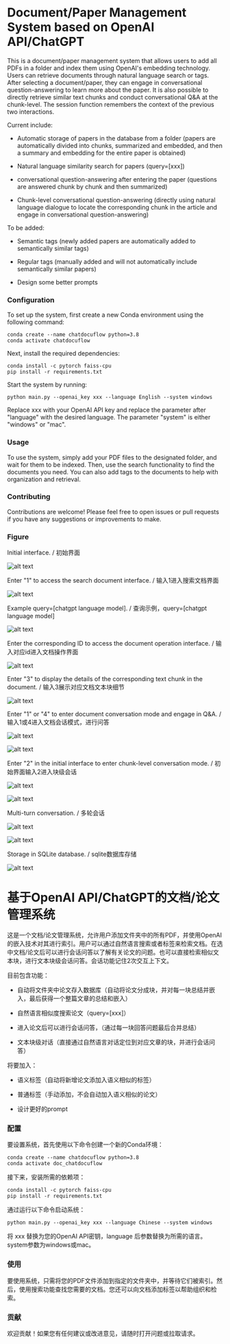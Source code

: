 # Document/Paper Management System based on OpenAI API/ChatGPT

This is a document/paper management system that allows users to add all PDFs in a folder and index them using OpenAI's embedding technology. Users can retrieve documents through natural language search or tags. After selecting a document/paper, they can engage in conversational question-answering to learn more about the paper. It is also possible to directly retrieve similar text chunks and conduct conversational Q&A at the chunk-level. The session function remembers the context of the previous two interactions.

Current include:

* Automatic storage of papers in the database from a folder (papers are automatically divided into chunks, summarized and embedded, and then a summary and embedding for the entire paper is obtained)

* Natural language similarity search for papers (query=[xxx])

* conversational question-answering after entering the paper (questions are answered chunk by chunk and then summarized)

* Chunk-level conversational question-answering (directly using natural language dialogue to locate the corresponding chunk in the article and engage in conversational question-answering)

To be added:

* Semantic tags (newly added papers are automatically added to semantically similar tags)

* Regular tags (manually added and will not automatically include semantically similar papers)

* Design some better prompts

### Configuration

To set up the system, first create a new Conda environment using the following command:

```
conda create --name chatdocuflow python=3.8
conda activate chatdocuflow
```

Next, install the required dependencies:

```
conda install -c pytorch faiss-cpu
pip install -r requirements.txt
```

Start the system by running:

```python main.py --openai_key xxx --language English --system windows```

Replace xxx with your OpenAI API key and replace the parameter after "language" with the desired language. The parameter "system" is either "windows" or "mac".

### Usage

To use the system, simply add your PDF files to the designated folder, and wait for them to be indexed. Then, use the search functionality to find the documents you need. You can also add tags to the documents to help with organization and retrieval.

### Contributing

Contributions are welcome! Please feel free to open issues or pull requests if you have any suggestions or improvements to make.

### Figure

Initial interface. / 初始界面

![alt text](fig/fig1.png)

Enter "1" to access the search document interface. / 输入1进入搜索文档界面

![alt text](fig/fig2.png)

Example query=[chatgpt language model]. / 查询示例，query=[chatgpt language model]

![alt text](fig/fig3.png)

Enter the corresponding ID to access the document operation interface. / 输入对应id进入文档操作界面

![alt text](fig/fig4.png)

Enter "3" to display the details of the corresponding text chunk in the document. / 输入3展示对应文档文本块细节

![alt text](fig/fig5.png)

Enter "1" or "4" to enter document conversation mode and engage in Q&A. / 输入1或4进入文档会话模式，进行问答

![alt text](fig/fig6.png)

![alt text](fig/fig7.png)

Enter "2" in the initial interface to enter chunk-level conversation mode. / 初始界面输入2进入块级会话

![alt text](fig/fig8.png)

![alt text](fig/fig9.png)

Multi-turn conversation. / 多轮会话

![alt text](fig/fig10.png)

![alt text](fig/fig11.png)

Storage in SQLite database. / sqlite数据库存储

![alt text](fig/db.png)

# 基于OpenAI API/ChatGPT的文档/论文管理系统

这是一个文档/论文管理系统，允许用户添加文件夹中的所有PDF，并使用OpenAI的嵌入技术对其进行索引。用户可以通过自然语言搜索或者标签来检索文档。在选中文档/论文后可以进行会话问答以了解有关论文的问题。也可以直接检索相似文本块，进行文本块级会话问答。会话功能记住2次交互上下文。

目前包含功能：

* 自动将文件夹中论文存入数据库（自动将论文分成块，并对每一块总结并嵌入，最后获得一个整篇文章的总结和嵌入）

* 自然语言相似度搜索论文（query=[xxx]）

* 进入论文后可以进行会话问答，（通过每一块回答问题最后合并总结）

* 文本块级对话（直接通过自然语言对话定位到对应文章的块，并进行会话问答）

将要加入：

* 语义标签（自动将新增论文添加入语义相似的标签）

* 普通标签（手动添加，不会自动加入语义相似的论文）

* 设计更好的prompt

### 配置

要设置系统，首先使用以下命令创建一个新的Conda环境：

```
conda create --name chatdocuflow python=3.8
conda activate doc_chatdocuflow
```

接下来，安装所需的依赖项：

```
conda install -c pytorch faiss-cpu
pip install -r requirements.txt
```

通过运行以下命令启动系统：

```python main.py --openai_key xxx --language Chinese --system windows```

将 xxx 替换为您的OpenAI API密钥，language 后参数替换为所需的语言。system参数为windows或mac。

### 使用

要使用系统，只需将您的PDF文件添加到指定的文件夹中，并等待它们被索引。然后，使用搜索功能查找您需要的文档。您还可以向文档添加标签以帮助组织和检索。

### 贡献

欢迎贡献！如果您有任何建议或改进意见，请随时打开问题或拉取请求。
